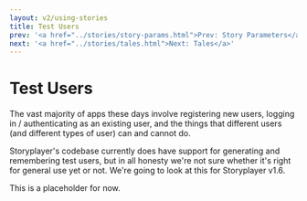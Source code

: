 ```yaml
---
layout: v2/using-stories
title: Test Users
prev: '<a href="../stories/story-params.html">Prev: Story Parameters</a>'
next: '<a href="../stories/tales.html">Next: Tales</a>'
---
```


# Test Users

The vast majority of apps these days involve registering new users, logging in / authenticating as an existing user, and the things that different users (and different types of user) can and cannot do.

Storyplayer's codebase currently does have support for generating and remembering test users, but in all honesty we're not sure whether it's right for general use yet or not.  We're going to look at this for Storyplayer v1.6.

This is a placeholder for now.